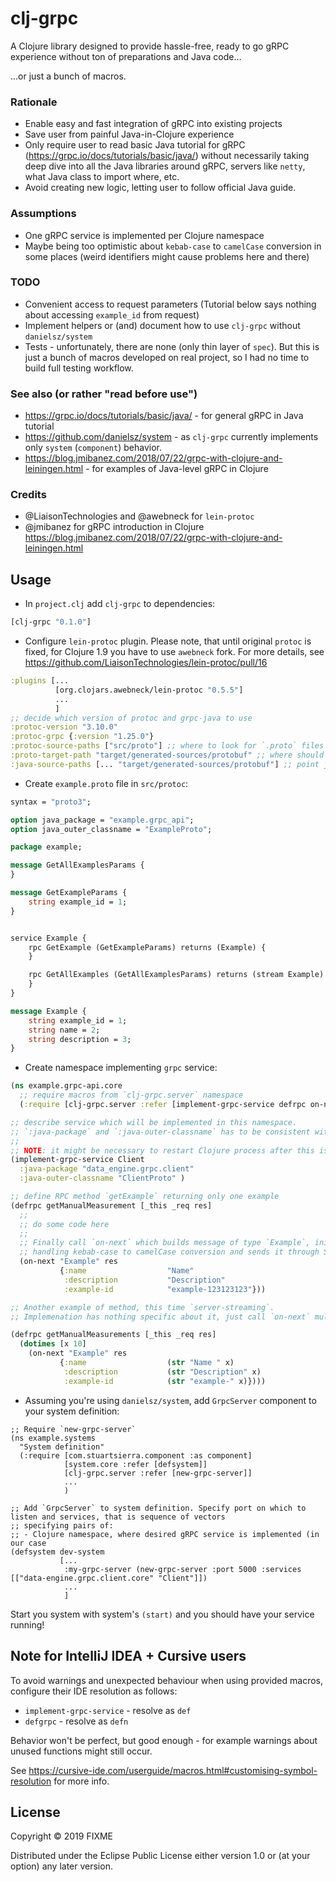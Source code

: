 # clj-grpc

A Clojure library designed to provide hassle-free, ready to go gRPC experience without ton of preparations and Java code...

...or just a bunch of macros.

### Rationale

* Enable easy and fast integration of gRPC into existing projects
* Save user from painful Java-in-Clojure experience
* Only require user to read basic Java tutorial for gRPC (https://grpc.io/docs/tutorials/basic/java/) without necessarily
taking deep dive into all the Java libraries around gRPC, servers like `netty`, what Java class to import where, etc.
* Avoid creating new logic, letting user to follow official Java guide.

### Assumptions
* One gRPC service is implemented per Clojure namespace
* Maybe being too optimistic about `kebab-case` to `camelCase` conversion in some places (weird identifiers might cause 
problems here and there)

### TODO
* Convenient access to request parameters (Tutorial below says nothing about accessing `example_id` from request)
* Implement helpers or (and) document how to use `clj-grpc` without `danielsz/system`
* Tests - unfortunately, there are none (only thin layer of `spec`). But this is just a bunch of macros developed on real project, so I had no time to build
full testing workflow.

### See also (or rather "read before use")
* https://grpc.io/docs/tutorials/basic/java/ - for general gRPC in Java tutorial
* https://github.com/danielsz/system - as `clj-grpc` currently implements only `system` (`component`) behavior.
* https://blog.jmibanez.com/2018/07/22/grpc-with-clojure-and-leiningen.html - for examples of Java-level gRPC in Clojure

### Credits
* @LiaisonTechnologies and @awebneck for `lein-protoc`
* @jmibanez for gRPC introduction in Clojure https://blog.jmibanez.com/2018/07/22/grpc-with-clojure-and-leiningen.html

## Usage

* In `project.clj` add `clj-grpc` to dependencies:
```clojure
[clj-grpc "0.1.0"]
```

* Configure `lein-protoc` plugin. Please note, that until original `protoc` is fixed, for Clojure 1.9 you have to use 
`awebneck` fork. For more details, see https://github.com/LiaisonTechnologies/lein-protoc/pull/16
```clojure
:plugins [...
          [org.clojars.awebneck/lein-protoc "0.5.5"]
          ...
          ]
;; decide which version of protoc and grpc-java to use
:protoc-version "3.10.0"
:protoc-grpc {:version "1.25.0"}
:protoc-source-paths ["src/proto"] ;; where to look for `.proto` files
:proto-target-path "target/generated-sources/protobuf" ;; where should protoc put generated sources
:java-source-paths [... "target/generated-sources/protobuf"] ;; point java compiler to newly generated sources
```

* Create `example.proto` file in `src/protoc`:
```proto
syntax = "proto3";

option java_package = "example.grpc_api";
option java_outer_classname = "ExampleProto";

package example;

message GetAllExamplesParams {
}

message GetExampleParams {
    string example_id = 1;
}


service Example {
    rpc GetExample (GetExampleParams) returns (Example) {
    }

    rpc GetAllExamples (GetAllExamplesParams) returns (stream Example) {
    }
}

message Example {
    string example_id = 1;
    string name = 2;
    string description = 3;
}
```

* Create namespace implementing `grpc` service:
```clojure
(ns example.grpc-api.core
  ;; require macros from `clj-grpc.server` namespace
  (:require [clj-grpc.server :refer [implement-grpc-service defrpc on-next]]))

;; describe service which will be implemented in this namespace.
;; `:java-package` and `:java-outer-classname` has to be consistent with `proto` file
;;
;; NOTE: it might be necessary to restart Clojure process after this is defined so all the classes will be compiled
(implement-grpc-service Client
  :java-package "data_engine.grpc.client"
  :java-outer-classname "ClientProto" )

;; define RPC method `getExample` returning only one example
(defrpc getManualMeasurement [_this _req res]
  ;;
  ;; do some code here
  ;;
  ;; Finally call `on-next` which builds message of type `Example`, initializes it with provided map
  ;; handling kebab-case to camelCase conversion and sends it through StreamObserver `res`
  (on-next "Example" res
           {:name                  "Name"
            :description           "Description"
            :example-id            "example-123123123"}))

;; Another example of method, this time `server-streaming`.
;; Implemenation has nothing specific about it, just call `on-next` multiple times

(defrpc getManualMeasurements [_this _req res]
  (dotimes [x 10]
    (on-next "Example" res
           {:name                  (str "Name " x)
            :description           (str "Description" x)
            :example-id            (str "example-" x)})))
```

* Assuming you're using `danielsz/system`, add `GrpcServer` component to your system definition:
```
;; Require `new-grpc-server`
(ns example.systems
  "System definition"
  (:require [com.stuartsierra.component :as component]
            [system.core :refer [defsystem]]
            [clj-grpc.server :refer [new-grpc-server]]
            ...
            )

;; Add `GrpcServer` to system definition. Specify port on which to listen and services, that is sequence of vectors 
;; specifying pairs of:
;; - Clojure namespace, where desired gRPC service is implemented (in our case 
(defsystem dev-system
           [...
            :my-grpc-server (new-grpc-server :port 5000 :services [["data-engine.grpc.client.core" "Client"]])
            ...
            ]
```

Start you system with system's `(start)` and you should have your service running!



## Note for IntelliJ IDEA + Cursive users 
To avoid warnings and unexpected behaviour when using provided macros, configure their IDE resolution as follows:
* `implement-grpc-service` - resolve as `def`
* `defgrpc` - resolve as `defn`

Behavior won't be perfect, but good enough - for example warnings about unused functions might still occur.

See https://cursive-ide.com/userguide/macros.html#customising-symbol-resolution for more info.

## License

Copyright © 2019 FIXME

Distributed under the Eclipse Public License either version 1.0 or (at
your option) any later version.
